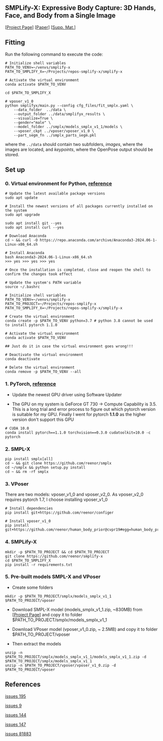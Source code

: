 ## SMPLify-X: Expressive Body Capture: 3D Hands, Face, and Body from a Single Image

[[Project Page](https://smpl-x.is.tue.mpg.de/)] 
[[Paper](https://ps.is.tuebingen.mpg.de/uploads_file/attachment/attachment/497/SMPL-X.pdf)]
[[Supp. Mat.](https://ps.is.tuebingen.mpg.de/uploads_file/attachment/attachment/498/SMPL-X-supp.pdf)]

## Fitting

Run the following command to execute the code:

```Shell
# Initialize shell variables
PATH_TO_VENV=~/venvs/smplify-x
PATH_TO_SMPLIFY_X=~/Projects/repos-smplify-x/smplify-x

# Activate the virtual environment
conda activate $PATH_TO_VENV

cd $PATH_TO_SMPLIFY_X
```

```Shell
# vposer_v1_0
python smplifyx/main.py --config cfg_files/fit_smplx.yaml \
    --data_folder  ../data \
    --output_folder ../data/smplifyx_results \
    --visualize=True \
    --gender="male" \
    --model_folder ../smplx/models_smplx_v1_1/models \
    --vposer_ckpt ../vposer/vposer_v1_0 \
    --part_segm_fn ../smplx_parts_segm.pkl
```
where the `../data` should contain two subfolders, *images*, where the images are located, and *keypoints*, where the OpenPose output should be stored.

## Set up 

### 0. Virtual environment for Python, [reference](https://phoenixnap.com/kb/install-anaconda-ubuntu)
```Shell
# Update the latest available package versions
sudo apt update

# Install the newest versions of all packages currently installed on the system
sudo apt upgrade

sudo apt install git --yes
sudo apt install curl --yes
```

```Shell
# Download Anaconda
cd ~ && curl -O https://repo.anaconda.com/archive/Anaconda3-2024.06-1-Linux-x86_64.sh
```

```Shell
# Install Anaconda
bash Anaconda3-2024.06-1-Linux-x86_64.sh
>>> yes >>> yes >>> yes
```

```Shell
# Once the installation is completed, close and reopen the shell to confirm the changes took effect

# Update the system's PATH variable
source ~/.bashrc
```

```Shell
# Initialize shell variables
PATH_TO_VENV=~/venvs/smplify-x
PATH_TO_PROJECT=~/Projects/repos-smplify-x
PATH_TO_SMPLIFY_X=~/Projects/repos-smplify-x/smplify-x
```

```Shell
# Create the virtual environment
conda create -p $PATH_TO_VENV python=3.7 # python 3.8 cannot be used to install pytorch 1.1.0

# Activate the virtual environment
conda activate $PATH_TO_VENV
```

```Shell
## Just do it in case the virtual environment goes wrong!!!

# Deactivate the virtual environment
conda deactivate

# Delete the virtual environment
conda remove -p $PATH_TO_VENV --all
```

### 1. PyTorch, [reference](https://stackoverflow.com/questions/60987997/why-torch-cuda-is-available-returns-false-even-after-installing-pytorch-with/61034368#61034368)

* Update the newest GPU driver using Software Updater

* The GPU on my system is GeForce GT 730 -> Compute Capability is 3.5. This is a long trial and error process to figure out which pytorch version is suitable for my GPU. Finally I went for pytorch **1.1.0** as the higher version don't support this GPU

```Shell
# CUDA 10.0
conda install pytorch==1.1.0 torchvision==0.3.0 cudatoolkit=10.0 -c pytorch
```

### 2. SMPL-X

```Shell
pip install smplx[all]
cd ~ && git clone https://github.com/reenor/smplx
cd ~/smplx && python setup.py install
cd ~ && rm -rf smplx
```

### 3. VPoser

There are two models: vposer_v1_0 and vposer_v2_0. As vposer_v2_0 requires pytorch 1.7, I choose installing vposer_v1_0

```Shell
# Install dependencies
pip install git+https://github.com/reenor/configer

# Install vposer_v1_0
pip install git+https://github.com/reenor/human_body_prior@cvpr19#egg=human_body_prior
```

### 4. SMPLify-X

```Shell
mkdir -p $PATH_TO_PROJECT && cd $PATH_TO_PROJECT
git clone https://github.com/reenor/smplify-x
cd $PATH_TO_SMPLIFY_X
pip install -r requirements.txt
```

### 5. Pre-built models SMPL-X and VPoser

* Create some folders
```Shell
mkdir -p $PATH_TO_PROJECT/smplx/models_smplx_v1_1 $PATH_TO_PROJECT/vposer
```

* Download SMPL-X model (models_smplx_v1_1.zip, ~830MB) from [[Project Page](https://smpl-x.is.tue.mpg.de/)] and copy it to folder $PATH_TO_PROJECT/smplx/models_smplx_v1_1

* Download VPoser model (vposer_v1_0.zip, ~ 2.5MB) and copy it to folder $PATH_TO_PROJECT/vposer

* Then extract the models
```Shell
unzip -n $PATH_TO_PROJECT/smplx/models_smplx_v1_1/models_smplx_v1_1.zip -d $PATH_TO_PROJECT/smplx/models_smplx_v1_1
unzip -n $PATH_TO_PROJECT/vposer/vposer_v1_0.zip -d $PATH_TO_PROJECT/vposer
```

## References
[issues 195](https://github.com/vchoutas/smplify-x/issues/195)

[issues 9](https://github.com/vchoutas/smplify-x/issues/9)

[issues 144](https://github.com/vchoutas/smplify-x/issues/144)

[issues 147](https://github.com/vchoutas/smplify-x/issues/147)

[issues 81883](https://github.com/pytorch/pytorch/issues/81883)

